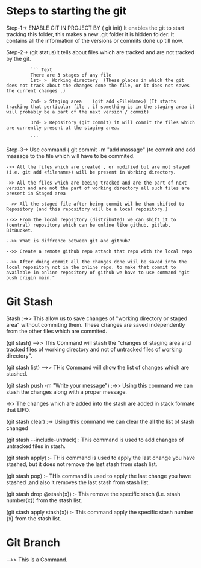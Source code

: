 # Steps to starting the git

Step-1->    ENABLE GIT IN PROJECT BY             ( git init) 
            It enables the git to start tracking this folder, this makes a new .git folder it is hidden folder. It contains all the information of the versions or commits done up till now.

Step-2->    (git status)It tells about files which are tracked and are not tracked by the git.
             

             ``` Text
             There are 3 stages of any file 
             1st- >  Working directory  (These places in which the git does not track about the changes done the file, or it does not saves the current changes .)

             2nd- > Staging area    (git add <FileName>) (It starts tracking that perticular file , if something is in the staging area it will probably be a part of the next version / commit)

             3rd- > Repository (git commit) it will commit the files which are currently present at the staging area.
             
             ```

Step-3->  Use command { git commit -m "add massage" }to commit and add massage to the file which will have to be commited.


``` text
->> All the files which are created , or modified but are not staged (i.e. git add <filename>) will be present in Working directory.

->> All the files which are beeing tracked and are the part of next version and are not the part of working directory all such files are present in Staged area

-->> All the staged file after being commit wil be than shifted to Repository (and this repository will be a local repository.)

-->> From the local repository (distributed) we can shift it to (central) repository which can be online like github, gitlab, BitBucket.

-->> What is diffrence between git and github?

-->> Create a remote github repo attach that repo with the local repo

-->> After doing commit all the changes done wiil be saved into the local repository not in the online repo. to make that commit to available in online repository of github we have to use command "git push origin main."
```
# Git Stash
Stash :->>  This allow us to save changes of "working directory or staged area" without commiting them. These changes are saved independently from the other files which are commited.

(git stash)  -->> This Command will stash the "changes of staging area and tracked files of working directory and not of untracked files of working directory".

(git stash list)    -->> THis Command will show the list of changes which are stashed.

(git stash push -m "Write your message") :->> Using this command we can stash the changes along with a proper message.

->> The changes which are added into the stash are added in stack formate that LIFO.

(git stash clear) :-> Using this command we can clear the all the list of stash changed

(git stash --include-untrack) : This command is used to add changes of untracked files in stash.

(git stash apply) :- THis command is used to apply the last change you have stashed, but it does not remove the last stash from stash list.

(git stash pop) :- THis command is used to apply the last change you have stashed ,and also it removes the last stash from stash list.

(git stash drop @stash{x}) :- This remove the specific stach (i.e. stash number{x}) from the stash list.

(git stash apply stash{x}) :- This command apply the specific stash number {x} from the stash list.

# Git Branch
-->> This is a Command.
